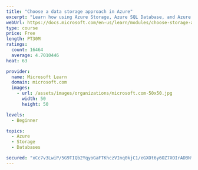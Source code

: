```yaml
---
title: "Choose a data storage approach in Azure"
excerpt: "Learn how using Azure Storage, Azure SQL Database, and Azure Cosmos DB - or a combination of them - for your business scenario is the best way to get the most performant solution."
webUrl: https://docs.microsoft.com/en-us/learn/modules/choose-storage-approach-in-azure/
type: course
price: Free
length: PT30M
ratings:
  count: 16464
  average: 4.7010446
heat: 63

provider:
  name: Microsoft Learn
  domain: microsoft.com
  images:
    - url: /assets/images/organizations/microsoft.com-50x50.jpg
      width: 50
      height: 50

levels:
  - Beginner

topics:
  - Azure
  - Storage
  - Databases

secured: "xCc7v3LwiP/5G9TIQb2YqyoGaFTKhczVInq0kjC1/eGXOt6y6OZ7XOIrADBNf3hfCsjxCozfx0faZM7Xk+/EUmxvJ7RL6oMKHwIkZflNpnq4GRdefRVnB86nsXLcAZTrLQQyHG5i6gQllNzgJnjlo8e6/f/9Rk/QSud+zUg+LTAony08N6uMA2X92ug7DgoR0EAgDqfYb/jec4pHufqr9LdAAOxDJSTQ9xUXecdxy10d4fkBnKrdh8b1AW85ehPbsT3DlrGOZHxgJ69ulDyZc7toIKtpkvdCyEU4NEFu/Sm3A4rJoE1SPSDv+Zu1Dpo1yqmkh11Kki5M3qZUICft4jYwtX5tSdPScZUUA3Xt4M9SkGaAYrsBpd10Q38DUPhHdGWB8RUojArCRwxuSx3+cche9pbSW6sSFP1YQBX5n/vZ9ElhGOXyoTkJZU1yXOjf;wz51JAsaDnCahX0tPsFVrg=="
---
```


